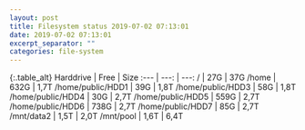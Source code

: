 ```yaml
---
layout: post
title: Filesystem status 2019-07-02 07:13:01
date: 2019-07-02 07:13:01
excerpt_separator: ""
categories: file-system
---
```

{:.table_alt}
Harddrive | Free | Size
:--- | ---: | ---:
/ | 27G | 37G
/home | 632G | 1,7T
/home/public/HDD1 | 39G | 1,8T
/home/public/HDD3 | 58G | 1,8T
/home/public/HDD4 | 30G | 2,7T
/home/public/HDD5 | 559G | 2,7T
/home/public/HDD6 | 738G | 2,7T
/home/public/HDD7 | 85G | 2,7T
/mnt/data2 | 1,5T | 2,0T
/mnt/pool | 1,6T | 6,4T
